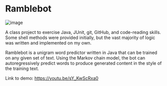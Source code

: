 # Ramblebot
![image](https://github.com/user-attachments/assets/06f81f87-72c2-4e5c-a0f2-7e946b256050)

A class project to exercise Java, JUnit, git, GitHub, and code-reading skills. Some shell methods were provided initially, but
the vast majority of logic was written and implemented on my own.

Ramblebot is a unigram word predictor written in Java that can be trained on any given set of text.
Using the Markov chain model, the bot can autoregressively predict words to
produce generated content in the style of the training text.

Link to demo: https://youtu.be/sY_KwScRxa0

